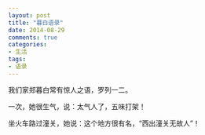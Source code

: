 ```yaml
---
layout: post
title: "暮白语录"
date: 2014-08-29
comments: true
categories: 
- 生活
tags:
- 语录
---
```



我们家郑暮白常有惊人之语，罗列一二。

一次，她很生气，说：太气人了，五味打架！

坐火车路过潼关，她说：这个地方很有名，“西出潼关无故人”！




